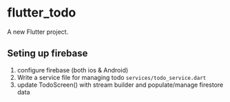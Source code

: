 # flutter_todo

A new Flutter project.

## Seting up firebase

1. configure firebase (both ios & Android)
2. Write a service file for managing todo `services/todo_service.dart`
3. update TodoScreen() with stream builder and populate/manage firestore data
